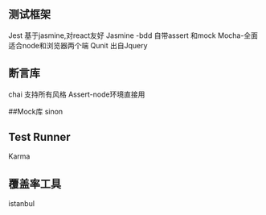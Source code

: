 ## 测试框架

Jest 基于jasmine,对react友好
Jasmine -bdd 自带assert 和mock
Mocha-全面适合node和浏览器两个端
Qunit 出自Jquery

## 断言库
chai 支持所有风格
Assert-node环境直接用 

##Mock库
sinon

## Test Runner
Karma

## 覆盖率工具
istanbul
